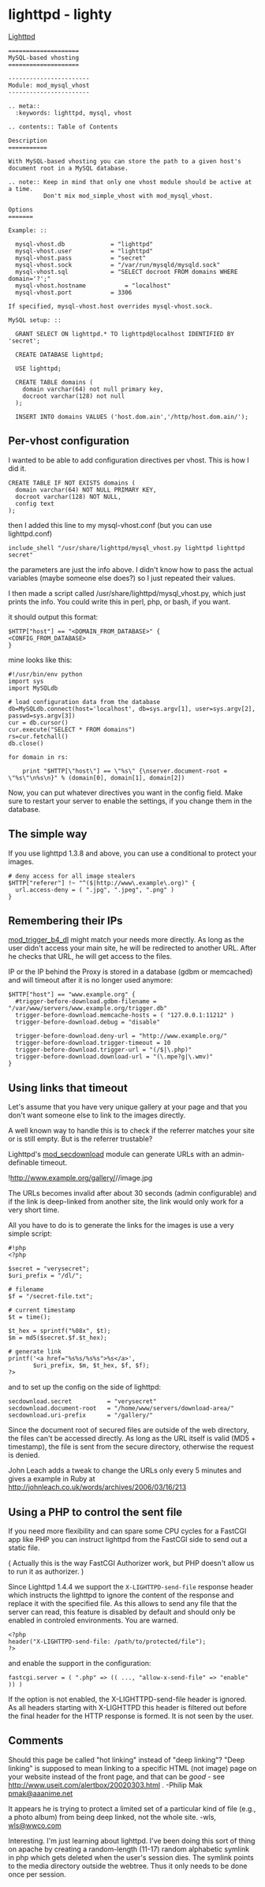 # lighttpd - lighty

[Lighttpd](http://www.lighttpd.net/)

```
====================
MySQL-based vhosting
====================

-----------------------
Module: mod_mysql_vhost
-----------------------

.. meta::
  :keywords: lighttpd, mysql, vhost

.. contents:: Table of Contents

Description
===========

With MySQL-based vhosting you can store the path to a given host's
document root in a MySQL database.

.. note:: Keep in mind that only one vhost module should be active at a time.
          Don't mix mod_simple_vhost with mod_mysql_vhost.

Options
=======

Example: ::

  mysql-vhost.db             = "lighttpd"
  mysql-vhost.user           = "lighttpd"
  mysql-vhost.pass           = "secret"
  mysql-vhost.sock           = "/var/run/mysqld/mysqld.sock"
  mysql-vhost.sql            = "SELECT docroot FROM domains WHERE domain='?';"
  mysql-vhost.hostname           = "localhost"
  mysql-vhost.port           = 3306

If specified, mysql-vhost.host overrides mysql-vhost.sock.

MySQL setup: ::

  GRANT SELECT ON lighttpd.* TO lighttpd@localhost IDENTIFIED BY 'secret';

  CREATE DATABASE lighttpd;

  USE lighttpd;

  CREATE TABLE domains (
    domain varchar(64) not null primary key,
    docroot varchar(128) not null
  );

  INSERT INTO domains VALUES ('host.dom.ain','/http/host.dom.ain/');

```


## Per-vhost configuration

I wanted to be able to add configuration directives per vhost.  This is how I did it.

```
CREATE TABLE IF NOT EXISTS domains (
  domain varchar(64) NOT NULL PRIMARY KEY,
  docroot varchar(128) NOT NULL,
  config text
);
```


then I added this line to my mysql-vhost.conf (but you can use lighttpd.conf)

```
include_shell "/usr/share/lighttpd/mysql_vhost.py lighttpd lighttpd secret"
```



the parameters are just the info above.  I didn't know how to pass the actual variables (maybe someone else does?) so I just repeated their values.

I then made a script called /usr/share/lighttpd/mysql_vhost.py, which just prints the info.  You could write this in perl, php, or bash, if you want.

it should output this format:

```
$HTTP["host"] == "<DOMAIN_FROM_DATABASE>" {
<CONFIG_FROM_DATABASE>
}
```

mine looks like this:

```
#!/usr/bin/env python
import sys
import MySQLdb

# load configuration data from the database
db=MySQLdb.connect(host='localhost', db=sys.argv[1], user=sys.argv[2], passwd=sys.argv[3])
cur = db.cursor()
cur.execute("SELECT * FROM domains")
rs=cur.fetchall()
db.close()

for domain in rs:    

    print "$HTTP[\"host\"] == \"%s\" {\nserver.document-root = \"%s\"\n%s\n}" % (domain[0], domain[1], domain[2])
```

Now, you can put whatever directives you want in the config field.
Make sure to restart your server to enable the settings, if you change them in the database.

## The simple way

If you use lighttpd 1.3.8 and above, you can use a conditional to protect your images.

```
# deny access for all image stealers
$HTTP["referer"] !~ "^($|http://www\.example\.org)" {
  url.access-deny = ( ".jpg", ".jpeg", ".png" )
}
```

## Remembering their IPs

[mod_trigger_b4_dl](http://www.lighttpd.net/documentation/trigger_b4_dl.html) might match your needs more directly.
As long as the user didn't access your main site, he will be redirected to another URL. After he checks that URL, he will get access to the files.

IP or the IP behind the Proxy is stored in a database (gdbm or memcached) and will timeout after it is no longer used anymore:

```
$HTTP["host"] == "www.example.org" {
  #trigger-before-download.gdbm-filename = "/var/www/servers/www.example.org/trigger.db"
  trigger-before-download.memcache-hosts = ( "127.0.0.1:11212" )
  trigger-before-download.debug = "disable"

  trigger-before-download.deny-url = "http://www.example.org/"
  trigger-before-download.trigger-timeout = 10
  trigger-before-download.trigger-url = "(/$|\.php)"
  trigger-before-download.download-url = "(\.mpe?g|\.wmv)"
}
```

## Using links that timeout

Let's assume that you have very unique gallery at your page and that you don't want someone else to link to the images directly.

A well known way to handle this is to check if the referrer matches your site or is still empty. But is the referrer trustable?

Lighttpd's [mod_secdownload](http://www.lighttpd.net/documentation/secdownload.html) module can generate URLs with an admin-definable timeout. 

!http://www.example.org/gallery/<md5>/<timestamp>/image.jpg

The URLs becomes invalid after about 30 seconds (admin configurable) and if the link is deep-linked from another site, the link would only work for a very short time. 

All you have to do is to generate the links for the images is use a very simple script:

```
#!php
<?php

$secret = "verysecret";
$uri_prefix = "/dl/";

# filename
$f = "/secret-file.txt";

# current timestamp
$t = time();

$t_hex = sprintf("%08x", $t);
$m = md5($secret.$f.$t_hex);

# generate link
printf('<a href="%s%s/%s%s">%s</a>',
       $uri_prefix, $m, $t_hex, $f, $f);
?>
```

and to set up the config on the side of lighttpd:

```
secdownload.secret          = "verysecret"
secdownload.document-root   = "/home/www/servers/download-area/"
secdownload.uri-prefix      = "/gallery/"
```

Since the document root of secured files are outside of the web directory, the files can't be accessed directly. As long as the URL itself is valid (MD5 + timestamp), the file is sent from the secure directory, otherwise the request is denied.

John Leach adds a tweak to change the URLs only every 5 minutes and gives a example in Ruby at http://johnleach.co.uk/words/archives/2006/03/16/213


## Using a PHP to control the sent file

If you need more flexibility and can spare some CPU cycles for a FastCGI app like PHP you can instruct lighttpd from the FastCGI side to send out a static file. 

( Actually this is the way FastCGI Authorizer work, but PHP doesn't allow us to run it as authorizer. )

Since Lighttpd 1.4.4 we support the ``X-LIGHTTPD-send-file`` response header which instructs the lighttpd to ignore the content of the response and replace it with the specified file. As this allows to send any file that the server can read, this feature is disabled by default and should only be enabled in controled environments. You are warned.

```
<?php
header("X-LIGHTTPD-send-file: /path/to/protected/file");
?>
```

and enable the support in the configuration:

```
fastcgi.server = ( ".php" => (( ..., "allow-x-send-file" => "enable" )) )
```

If the option is not enabled, the X-LIGHTTPD-send-file header is ignored. As all headers starting with X-LIGHTTPD this header is filtered out before the final header for the HTTP response is formed. It is not seen by the user.

## Comments

Should this page be called "hot linking" instead of "deep linking"? "Deep linking" is supposed to mean linking to a specific HTML (not image) page on your website instead of the front page, and that can be *good* - see http://www.useit.com/alertbox/20020303.html . -Philip Mak <pmak@aaanime.net>

It appears he is trying to protect a limited set of a particular kind of file (e.g., a photo album) from being deep linked, not the whole site.  -wls, <wls@wwco.com>

Interesting. I'm just learning about lighttpd. I've been doing this sort of thing on apache by creating a random-length (11-17) random alphabetic symlink in php which gets deleted when the user's session dies. The symlink points to the media directory outside the webtree. Thus it only needs to be done once per session.
